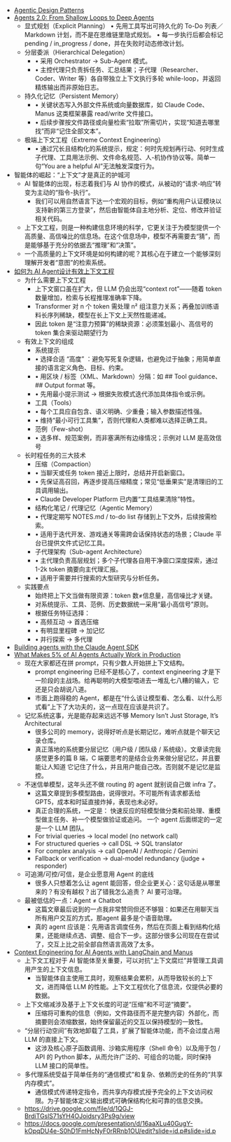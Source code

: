 - [Agentic Design Patterns ](https://docs.google.com/document/d/1rsaK53T3Lg5KoGwvf8ukOUvbELRtH-V0LnOIFDxBryE/preview?tab=t.0)
- [Agents 2.0: From Shallow Loops to Deep Agents](https://www.philschmid.de/agents-2.0-deep-agents)
  - 显式规划（Explicit Planning）
    • 先用工具写出可持久化的 To-Do 列表／Markdown 计划，而不是在思维链里隐式规划。
    • 每一步执行后都会标记 pending / in_progress / done，并在失败时动态修改计划。
  - 分层委派（Hierarchical Delegation）
    - • 采用 Orchestrator → Sub-Agent 模式。
    - • 主控代理只负责拆任务、汇总结果；子代理（Researcher、Coder、Writer 等）各自带独立上下文执行多轮 while-loop，并返回精炼输出而非原始日志。
  - 持久化记忆（Persistent Memory）
    - • 关键状态写入外部文件系统或向量数据库，如 Claude Code、Manus 这类框架暴露 read/write 文件接口。
    - • 后续步骤按文件路径或向量检索“拉取”所需切片，实现“知道去哪里找”而非“记住全部文本”。
  - 极端上下文工程（Extreme Context Engineering）
    - • 通过冗长且结构化的系统提示，规定：何时先规划再行动、何时生成子代理、工具用法示例、文件命名规范、人-机协作协议等。简单一句“You are a helpful AI”无法触发深度行为。
- 智能体的崛起：“上下文”才是真正的护城河
  - AI 智能体的出现，标志着我们与 AI 协作的模式，从被动的“请求-响应”转变为主动的“指令-执行”。
    - 我们可以用自然语言下达一个宏观的目标，例如“重构用户认证模块以支持新的第三方登录”，然后由智能体自主地分析、定位、修改并验证相关代码。
  - 上下文工程，则是一种构建信息环境的科学，它更关注于为模型提供一个高质量、高信噪比的信息场。在这个信息场中，模型不再需要去“猜”，而是能够基于充分的依据去“推理”和“决策”。
  - 一个高质量的上下文环境是如何构建的呢？其核心在于建立一个能够深刻理解开发者“意图”的检索系统。
- [如何为 AI Agent设计有效上下文工程](https://www.anthropic.com/engineering/effective-context-engineering-for-ai-agents)
  - 为什么需要上下文工程
    - 上下文窗口虽在扩大，但 LLM 仍会出现“context rot”——随着 token 数量增加，检索与长程推理准确率下降。
    - Transformer 对 n 个 token 需处理 n² 组注意力关系；再叠加训练语料长序列稀缺，模型在长上下文上天然性能递减。
    - 因此 token 是“注意力预算”的稀缺资源：必须策划最小、高信号的 token 集合来驱动期望行为
  - 有效上下文的组成
    - 系统提示
    - • 选择合适 “高度” ：避免写死复杂逻辑，也避免过于抽象；用简单直接的语言定义角色、目标、约束。
    - • 用区块 / 标签（XML、Markdown）分隔：如 ## Tool guidance、## Output format 等。
    - • 先用最小提示测试 → 根据失败模式迭代添加具体指令或示例。
    - 工具（Tools）
    - • 每个工具应自包含、语义明确、少重叠；输入参数描述性强。
    - • 维持“最小可行工具集”，否则代理和人类都难以选择正确工具。
    - 范例（Few-shot）
    - • 选多样、规范案例，而非塞满所有边缘情况；示例对 LLM 是高效信号
  - 长时程任务的三大技术
    - 压缩（Compaction）
    - • 当聊天或任务 token 接近上限时，总结并开启新窗口。
    - • 先保证高召回，再逐步提高压缩精度；常见“低垂果实”是清理旧的工具调用输出。
    - • Claude Developer Platform 已内置“工具结果清除”特性。
    - 结构化笔记 / 代理记忆（Agentic Memory）
    - • 代理定期写 NOTES.md / to-do list 存储到上下文外，后续按需检索。
    - • 适用于迭代开发、游戏通关等需跨会话保持状态的场景；Claude 平台已提供文件式记忆工具。
    - 子代理架构（Sub-agent Architecture）
    - • 主代理负责高层规划；多个子代理各自用干净窗口深度探索，通过 1-2k token 摘要向主代理汇报。
    - • 适用于需要并行搜索的大型研究与分析任务。
  - 实践要点
    - 始终把上下文当做有限资源：token 数≠信息量，高信噪比才关键。
    - 对系统提示、工具、范例、历史数据统一采用“最小高信号”原则。
    - 根据任务特征选择：
    - • 高频互动 → 首选压缩
    - • 有明显里程碑 → 加记忆
    - • 并行探索 → 多代理
- [Building agents with the Claude Agent SDK](https://www.anthropic.com/engineering/building-agents-with-the-claude-agent-sdk)
- [What Makes 5% of AI Agents Actually Work in Production](https://www.motivenotes.ai/p/what-makes-5-of-ai-agents-actually)
  - 现在大家都还在拼 prompt，只有少数人开始拼上下文结构。
    - prompt engineering 已经不是核心了，context engineering 才是下一阶段的主战场。给再聪明的大模型喂进去一堆乱七八糟的输入，它还是只会胡说八道。
    - 市面上跑得稳的 Agent，都是在“什么该让模型看、怎么看、以什么形式看”上下了大功夫的，这一点现在应该是共识了。
  - 记忆系统这事，光是能存起来远远不够 Memory Isn’t Just Storage, It’s Architectural
    - 很多公司的 memory，说得好听点是长期记忆，难听点就是个聊天记录仓库。
    - 真正落地的系统要分层记忆（用户级 / 团队级 / 系统级）。文章读完我感觉更多的篇 B 端，C 端要思考的是结合业务来做分层记忆，并且要能让人知道 它记住了什么，并且用户能自己改。否则就不是记忆是监控。
  - 不迷信单模型，这年头还不做 routing 的 agent 就别说自己做 infra 了。
    - 这篇文章提到多模型路由，说得很对。不可能所有请求都丢给 GPT5，成本和时延直接炸掉，表现也未必好。
    - 真正合理的系统，一定是： 快速反应的轻模型做分类和前处理、重模型做主任务、补一个模型做验证或追问。 一个 agent 后面绑定的一定是一个 LLM 团队。
    - For trivial queries → local model (no network call)
    - For structured queries → call DSL → SQL translator
    - For complex analysis → call OpenAI / Anthropic / Gemini
    - Fallback or verification → dual-model redundancy (judge + responder)
  - 可追溯/可控/可信，是企业愿意用 Agent 的底线
    - 很多人只想着怎么让 agent 能回答，但企业更关心：这句话是从哪里来的？有没有越权？出了错我怎么追责？ AI 要可治理。
  - 最被低估的一点：Agent ≠ Chatbot
    - 这篇文章最后说到的一点我非常赞同但还不够狠：如果还在用聊天当所有用户交互的方式，那agent 最多是个语音助理。
    - 真的 agent 应该是：先用语言调度任务，然后在页面上看到结构化结果，还能继续点选、调整、组合下一步。这部分很多公司现在在尝试了，交互上比之前全部自然语言高效了太多。
- [Context Engineering for AI Agents with LangChain and Manus](https://www.youtube.com/watch?v=6_BcCthVvb8)
  - 上下文工程对于 AI 智能体至关重要，可以对抗“上下文腐烂”并管理工具调用产生的上下文信息。 
    - 当智能体自主使用工具时，观察结果会累积，从而导致较长的上下文，进而降低 LLM 的性能。上下文工程优化了信息流，仅提供必要的数据。
  - 上下文缩减涉及基于上下文长度的可逆“压缩”和不可逆“摘要”。 
    - 压缩将可重构的信息（例如，文件路径而不是完整内容）外部化，而摘要则会浓缩数据，始终保留最近的交互以保持模型的一致性。
  - “分层行动空间”有效地卸载了工具，扩展了智能体功能，而不会过度占用 LLM 的直接上下文。 
    - 这涉及核心原子函数调用、沙箱实用程序（Shell 命令）以及用于包 / API 的 Python 脚本，从而允许广泛的、可组合的功能，同时保持 LLM 接口的简单性。
  - 多代理系统受益于简单任务的“通信模式”和复杂、依赖历史的任务的“共享内存模式”。 
    - 通信模式传递特定指令，而共享内存模式授予完全的上下文访问权限。为子智能体定义输出模式可确保结构化和可靠的信息交换。
  - https://drive.google.com/file/d/1QGJ-BrdiTGslS71sYH4OJoidsry3Ps9g/view
  - https://docs.google.com/presentation/d/16aaXLu40GugY-kOpqDU4e-S0hD1FmHcNyF0rRRnb1OU/edit?slide=id.p#slide=id.p




















